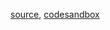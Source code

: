 [source](https://github.com/rrag/whalestats-stockcharts/blob/master/docs/lib/charts/GroupedBarChart.js), [codesandbox](https://codesandbox.io/s/github/rrag/whalestats-stockcharts-examples2/tree/master/examples/GroupedBarChart)
